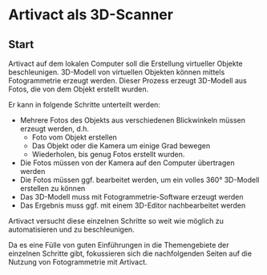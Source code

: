 # Artivact als 3D-Scanner

## Start

Artivact auf dem lokalen Computer soll die Erstellung virtueller Objekte beschleunigen.
3D-Modell von virtuellen Objekten können mittels Fotogrammetrie erzeugt werden.
Dieser Prozess erzeugt 3D-Modell aus Fotos, die von dem Objekt erstellt wurden.

Er kann in folgende Schritte unterteilt werden:

- Mehrere Fotos des Objekts aus verschiedenen Blickwinkeln müssen erzeugt werden, d.h.
  - Foto vom Objekt erstellen
  - Das Objekt oder die Kamera um einige Grad bewegen
  - Wiederholen, bis genug Fotos erstellt wurden.
- Die Fotos müssen von der Kamera auf den Computer übertragen werden
- Die Fotos müssen ggf. bearbeitet werden, um ein volles 360° 3D-Modell erstellen zu können
- Das 3D-Modell muss mit Fotogrammetrie-Software erzeugt werden
- Das Ergebnis muss ggf. mit einem 3D-Editor nachbearbeitet werden

Artivact versucht diese einzelnen Schritte so weit wie möglich zu automatisieren und zu beschleunigen.

Da es eine Fülle von guten Einführungen in die Themengebiete der einzelnen Schritte gibt, fokussieren sich die
nachfolgenden Seiten auf die Nutzung von Fotogrammetrie mit Artivact.
